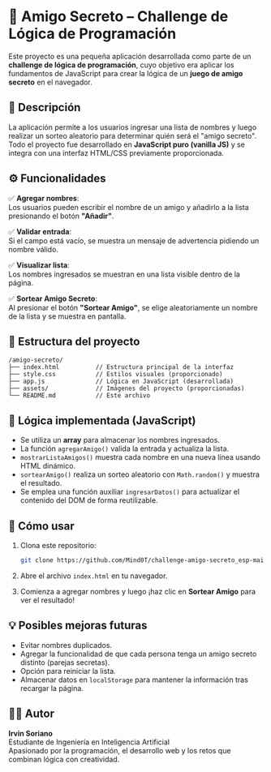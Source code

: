 # 🎁 Amigo Secreto – Challenge de Lógica de Programación

Este proyecto es una pequeña aplicación desarrollada como parte de un **challenge de lógica de programación**, cuyo objetivo era aplicar los fundamentos de JavaScript para crear la lógica de un **juego de amigo secreto** en el navegador.

## 📌 Descripción

La aplicación permite a los usuarios ingresar una lista de nombres y luego realizar un sorteo aleatorio para determinar quién será el "amigo secreto". Todo el proyecto fue desarrollado en **JavaScript puro (vanilla JS)** y se integra con una interfaz HTML/CSS previamente proporcionada.

## ⚙️ Funcionalidades

✅ **Agregar nombres**:  
Los usuarios pueden escribir el nombre de un amigo y añadirlo a la lista presionando el botón **"Añadir"**.

✅ **Validar entrada**:  
Si el campo está vacío, se muestra un mensaje de advertencia pidiendo un nombre válido.

✅ **Visualizar lista**:  
Los nombres ingresados se muestran en una lista visible dentro de la página.

✅ **Sortear Amigo Secreto**:  
Al presionar el botón **"Sortear Amigo"**, se elige aleatoriamente un nombre de la lista y se muestra en pantalla.

## 📂 Estructura del proyecto

```
/amigo-secreto/
├── index.html          // Estructura principal de la interfaz
├── style.css           // Estilos visuales (proporcionado)
├── app.js              // Lógica en JavaScript (desarrollada)
├── assets/             // Imágenes del proyecto (proporcionadas)
└── README.md           // Este archivo
```

## 🧠 Lógica implementada (JavaScript)

- Se utiliza un **array** para almacenar los nombres ingresados.
- La función `agregarAmigo()` valida la entrada y actualiza la lista.
- `mostrarListaAmigos()` muestra cada nombre en una nueva línea usando HTML dinámico.
- `sortearAmigo()` realiza un sorteo aleatorio con `Math.random()` y muestra el resultado.
- Se emplea una función auxiliar `ingresarDatos()` para actualizar el contenido del DOM de forma reutilizable.

## 🚀 Cómo usar

1. Clona este repositorio:
   ```bash
   git clone https://github.com/Mind0T/challenge-amigo-secreto_esp-main.git
   ```
2. Abre el archivo `index.html` en tu navegador.

3. Comienza a agregar nombres y luego ¡haz clic en **Sortear Amigo** para ver el resultado!

## 💡 Posibles mejoras futuras

- Evitar nombres duplicados.
- Agregar la funcionalidad de que cada persona tenga un amigo secreto distinto (parejas secretas).
- Opción para reiniciar la lista.
- Almacenar datos en `localStorage` para mantener la información tras recargar la página.

## 🧑‍💻 Autor

**Irvin Soriano**  
Estudiante de Ingeniería en Inteligencia Artificial  
Apasionado por la programación, el desarrollo web y los retos que combinan lógica con creatividad.